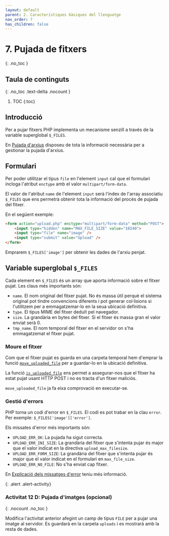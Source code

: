 ```yaml
---
layout: default
parent: 2. Característiques bàsiques del llenguatge
nav_order: 7
has_children: false
---
```


# 7. Pujada de fitxers
{: .no_toc }

## Taula de continguts
{: .no_toc .text-delta  .nocount }

1. TOC
{:toc}


## Introducció

Per a pujar fitxers PHP implementa un mecanisme senzill a través de la variable superglobal `$_FILES`.

En [Pujada d'arxius](https://www.php.net/manual/es/features.file-upload.php) disposeu de tota la informació necessària per a gestionar la pujada d'arxius.

## Formulari

Per poder utilitzar el tipus `file` en l'element `input` cal que el formulari incloga l'atribut `enctype` amb el valor `multipart/form-data`. 

El valor de l'atribut `name` de l'element `input` serà l'índex de l'array associatiu `$_FILES` que ens permetrà obtenir tota la informació del procés de pujada del fitxer.

En el següent exemple:

```html
<form action="upload.php" enctype="multipart/form-data" method="POST">
    <input type="hidden" name="MAX_FILE_SIZE" value="10240">
    <input type="file" name="image" />
    <input type="submit" value="Upload" />
</form>
```
Emprarem `$_FILES['image']` per obtenir les dades de l'arxiu penjat.

## Variable superglobal `$_FILES`

Cada element en `$_FILES` és un array que aporta informació sobre el fitxer pujat.
Les claus més importants són:
 * `name`. El nom original del fitxer pujat. No és massa útil perquè el sistema original pot tindre convencions diferents i pot generar col·lisions si l'utilitzem per a emmagatzemar-lo en la seua ubicació definitiva.
 * `type`. El tipus MIME del fitxer deduït pel navegador.
 * `size`. La grandària en bytes del fitxer. Si el fitxer és massa gran el valor enviat serà 0.
 * `tmp_name`. El nom temporal del fitxer en el servidor on s'ha emmagatzemat el fitxer pujat. 

### Moure el fitxer

Com que el fitxer pujat es guarda en una carpeta temporal hem d'emprar la funció [`move_uploaded_file`](https://www.php.net/manual/es/function.move-uploaded-file.php) per a guardar-lo en la ubicació definitiva. 

La funció [`is_uploaded_file`](https://www.php.net/manual/es/function.is-uploaded-file.php) ens permet a assegurar-nos que el fitxer ha estat pujat usant HTTP POST i no es tracta d'un fitxer maliciós.

`move_uploaded_file` ja fa eixa comprovació en executar-se.

### Gestió d'errors

PHP torna un codi d'error en `$_FILES`. El codi es pot trabar en la clau `error`. Per exemple: `$_FILES['image']['error']`. 

Els missates d'error més importants són:

* `UPLOAD_ERR_OK`: La pujada ha sigut correcta.
* `UPLOAD_ERR_INI_SIZE`: La grandària del fitxer que s'intenta pujar és major que el valor indicat en la directiva `upload_max_filesize`.
* `UPLOAD_ERR_FORM_SIZE`: La grandària del fitxer que s'intenta pujar és major que el valor indicat en el formulari en `max_file_size`. 
* `UPLOAD_ERR_NO_FILE`: No s'ha enviat cap fitxer.

En [Explicació dels missatges d'error](https://www.php.net/manual/es/features.file-upload.errors.php) teniu més informació.

{: .alert .alert-activity}
<div markdown="1">

### Activitat 12 D: Pujada d'imatges (opcional)  
{: .nocount .no_toc }

Modifica l'activitat anterior afegint un camp de tipus `FILE` per a pujar una imatge al servidor. Es guardarà en la
carpeta `uploads` i es mostrarà amb la resta de dades. 
</div>
